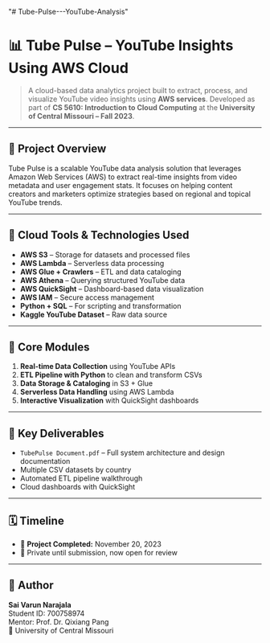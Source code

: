 "# Tube-Pulse---YouTube-Analysis" 
# 📊 Tube Pulse – YouTube Insights Using AWS Cloud

> A cloud-based data analytics project built to extract, process, and visualize YouTube video insights using **AWS services**. Developed as part of **CS 5610: Introduction to Cloud Computing** at the **University of Central Missouri – Fall 2023**.

---

## 📁 Project Overview

Tube Pulse is a scalable YouTube data analysis solution that leverages Amazon Web Services (AWS) to extract real-time insights from video metadata and user engagement stats. It focuses on helping content creators and marketers optimize strategies based on regional and topical YouTube trends.

---

## 🚀 Cloud Tools & Technologies Used

- **AWS S3** – Storage for datasets and processed files  
- **AWS Lambda** – Serverless data processing  
- **AWS Glue + Crawlers** – ETL and data cataloging  
- **AWS Athena** – Querying structured YouTube data  
- **AWS QuickSight** – Dashboard-based data visualization  
- **AWS IAM** – Secure access management  
- **Python + SQL** – For scripting and transformation  
- **Kaggle YouTube Dataset** – Raw data source

---

## 📌 Core Modules

1. **Real-time Data Collection** using YouTube APIs  
2. **ETL Pipeline with Python** to clean and transform CSVs  
3. **Data Storage & Cataloging** in S3 + Glue  
4. **Serverless Data Handling** using AWS Lambda  
5. **Interactive Visualization** with QuickSight dashboards

---

## 📑 Key Deliverables

- `TubePulse Document.pdf` – Full system architecture and design documentation  
- Multiple CSV datasets by country  
- Automated ETL pipeline walkthrough  
- Cloud dashboards with QuickSight

---

## 🗓️ Timeline

- 📅 **Project Completed:** November 20, 2023  
- 🔐 Private until submission, now open for review

---

## 👤 Author

**Sai Varun Narajala**  
Student ID: 700758974  
Mentor: Prof. Dr. Qixiang Pang  
📍 University of Central Missouri  
